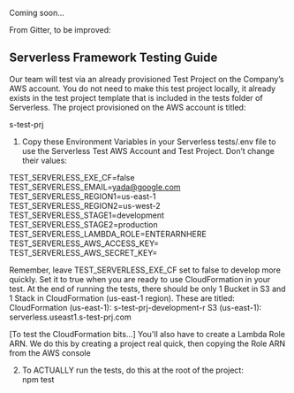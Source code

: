 Coming soon...

From Gitter, to be improved:
## Serverless Framework Testing Guide

Our team will test via an already provisioned Test Project on the Company’s AWS account. You do not need to make this test project locally, it already exists in the test project template that is included in the tests folder of Serverless. The project provisioned on the AWS account is titled:

s-test-prj

1. Copy these Environment Variables in your Serverless tests/.env file to use the Serverless Test AWS Account and Test Project. Don’t change their values:

TEST_SERVERLESS_EXE_CF=false  
TEST_SERVERLESS_EMAIL=yada@google.com  
TEST_SERVERLESS_REGION1=us-east-1  
TEST_SERVERLESS_REGION2=us-west-2  
TEST_SERVERLESS_STAGE1=development  
TEST_SERVERLESS_STAGE2=production  
TEST_SERVERLESS_LAMBDA_ROLE=ENTERARNHERE  
TEST_SERVERLESS_AWS_ACCESS_KEY=  
TEST_SERVERLESS_AWS_SECRET_KEY=  

Remember, leave TEST_SERVERLESS_EXE_CF set to false to develop more quickly. Set it to true when you are ready to use CloudFormation in your test.
At the end of running the tests, there should be only 1 Bucket in S3 and 1 Stack in CloudFormation (us-east-1 region). These are titled:
CloudFormation (us-east-1):   s-test-prj-development-r
S3 (us-east-1):                         serverless.useast1.s-test-prj.com

[To test the CloudFormation bits...] You'll also have to create a Lambda Role ARN. We do this by creating a project real quick, then copying the Role ARN from the AWS console

2. To ACTUALLY run the tests, do this at the root of the project:  
npm test
